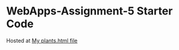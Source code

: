 # WebApps-Assignment-5 Starter Code

Hosted at [My plants.html file](https://44-563-web-apps-s23.github.io/44563-webapps-s23-assignment5-Moparthy1999/plants.html)
